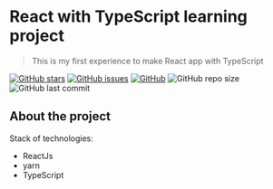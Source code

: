 # React with TypeScript learning project

> This is my first experience to make React app with TypeScript  

[![GitHub stars][stars-shield]][stars-url]
[![GitHub issues][issues-shield]][issues-url]
[![GitHub][license-shield]][license-url]
![GitHub repo size](https://img.shields.io/github/repo-size/burevestnik-png/react-with-ts-learning-project)
![GitHub last commit](https://img.shields.io/github/last-commit/burevestnik-png/react-with-ts-learning-project)

## About the project
Stack of technologies:
- ReactJs
- yarn
- TypeScript

[stars-shield]: https://img.shields.io/github/stars/burevestnik-png/react-with-ts-learning-project?style=social
[stars-url]: https://github.com/burevestnik-png/react-with-ts-learning-project/stargazers
[issues-shield]: https://img.shields.io/github/issues/burevestnik-png/react-with-ts-learning-project
[issues-url]: https://github.com/burevestnik-png/react-with-ts-learning-project/issues
[license-shield]: https://img.shields.io/github/license/burevestnik-png/react-with-ts-learning-project
[license-url]: https://github.com/burevestnik-png/react-with-ts-learning-project/blob/master/LICENSE

